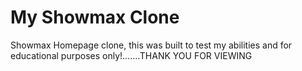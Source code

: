 # My Showmax Clone
 Showmax Homepage clone, this was built to test my abilities and for educational purposes only!.......THANK YOU FOR VIEWING
